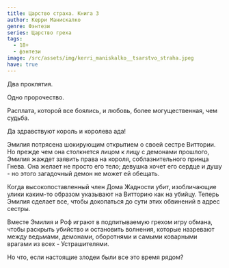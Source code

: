 ```yaml
---
title: Царство страха. Книга 3
author: Керри Манискалко
genre: Фэнтези
series: Царство греха
tags:
  - 18+
  - фэнтези
image: /src/assets/img/kerri_maniskalko__tsarstvo_straha.jpeg
have: true
---
```

Два проклятия.

Одно пророчество.

Расплата, которой все боялись, и любовь, более могущественная, чем судьба.

Да здравствуют король и королева ада!

Эмилия потрясена шокирующим открытием о своей сестре Виттории. Но прежде чем она столкнется лицом к лицу с демонами прошлого, Эмилия жаждет заявить права на короля, соблазнительного принца Гнева. Она желает не просто его тело; девушка хочет его сердце и душу - но этого загадочный демон не может ей обещать.

Когда высокопоставленный член Дома Жадности убит, изобличающие улики каким-то образом указывают на Витторию как на убийцу. Теперь Эмилия сделает все, чтобы докопаться до сути этих обвинений в адрес сестры.

Вместе Эмилия и Роф играют в подпитываемую грехом игру обмана, чтобы раскрыть убийство и остановить волнения, которые назревают между ведьмами, демонами, оборотнями и самыми коварными врагами из всех - Устрашителями.

Но что, если настоящие злодеи были все это время рядом?

